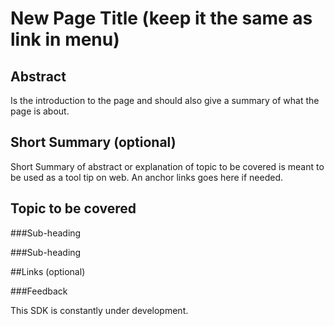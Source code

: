 # New Page Title (keep it the same as link in menu)

## Abstract
Is the introduction to the page and should also give a summary of what the page is about.

## Short Summary (optional)
Short Summary of abstract or explanation of topic to be covered is meant to be used as a tool tip on web.
An anchor links goes here if needed.  

## Topic to be covered 

###Sub-heading

###Sub-heading

##Links (optional)

###Feedback

This SDK is constantly under development.